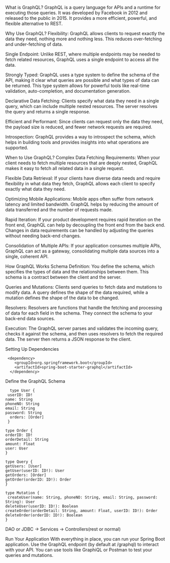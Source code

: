 What is GraphQL?
GraphQL is a query language for APIs and a runtime for executing those queries. It was developed by Facebook in 2012 and released to the public in 2015. It provides a more efficient, powerful, and flexible alternative to REST.

Why Use GraphQL?
Flexibility: GraphQL allows clients to request exactly the data they need, nothing more and nothing less. This reduces over-fetching and under-fetching of data.

Single Endpoint: Unlike REST, where multiple endpoints may be needed to fetch related resources, GraphQL uses a single endpoint to access all the data.

Strongly Typed: GraphQL uses a type system to define the schema of the API, making it clear what queries are possible and what types of data can be returned. This type system allows for powerful tools like real-time validation, auto-completion, and documentation generation.

Declarative Data Fetching: Clients specify what data they need in a single query, which can include multiple nested resources. The server resolves the query and returns a single response.

Efficient and Performant: Since clients can request only the data they need, the payload size is reduced, and fewer network requests are required.

Introspection: GraphQL provides a way to introspect the schema, which helps in building tools and provides insights into what operations are supported.

When to Use GraphQL?
Complex Data Fetching Requirements: When your client needs to fetch multiple resources that are deeply nested, GraphQL makes it easy to fetch all related data in a single request.

Flexible Data Retrieval: If your clients have diverse data needs and require flexibility in what data they fetch, GraphQL allows each client to specify exactly what data they need.

Optimizing Mobile Applications: Mobile apps often suffer from network latency and limited bandwidth. GraphQL helps by reducing the amount of data transferred and the number of requests made.

Rapid Iteration: If your product development requires rapid iteration on the front end, GraphQL can help by decoupling the front end from the back end. Changes in data requirements can be handled by adjusting the queries without needing back-end changes.

Consolidation of Multiple APIs: If your application consumes multiple APIs, GraphQL can act as a gateway, consolidating multiple data sources into a single, coherent API.

How GraphQL Works
Schema Definition: You define the schema, which specifies the types of data and the relationships between them. This schema is a contract between the client and the server.

Queries and Mutations: Clients send queries to fetch data and mutations to modify data. A query defines the shape of the data required, while a mutation defines the shape of the data to be changed.

Resolvers: Resolvers are functions that handle the fetching and processing of data for each field in the schema. They connect the schema to your back-end data sources.

Execution: The GraphQL server parses and validates the incoming query, checks it against the schema, and then uses resolvers to fetch the required data. The server then returns a JSON response to the client.







Setting Up Dependencies

     <dependency>
        <groupId>org.springframework.boot</groupId>
        <artifactId>spring-boot-starter-graphql</artifactId>
      </dependency>



Define the GraphQL Schema

      type User {
     userID: ID!
    name: String
    phoneNO: String
    email: String
    password: String
      orders: [Order]
     }

    type Order {
    orderID: ID!
    orderDetail: String
    amount: Float
    user: User
    }

    type Query {
    getUsers: [User]
    getUser(userID: ID!): User
    getOrders: [Order]
    getOrder(orderID: ID!): Order
    }

    type Mutation {
     createUser(name: String, phoneNO: String, email: String, password: String): User
    deleteUser(userID: ID!): Boolean
    createOrder(orderDetail: String, amount: Float, userID: ID!): Order
    deleteOrder(orderID: ID!): Boolean
    }



DAO or JDBC -> Services -> Controllers(rest or normal) 


Run Your Application
With everything in place, you can run your Spring Boot application. Use the GraphQL endpoint (by default at /graphql) to interact with your API. You can use tools like GraphiQL or Postman to test your queries and mutations.
